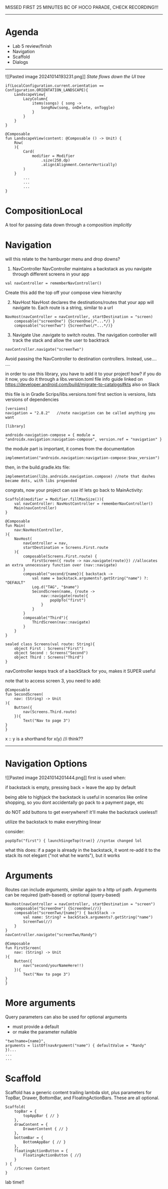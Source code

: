 MISSED FIRST 25 MINUTES BC OF HOCO PARADE, CHECK RECORDING!!!

-----------------------

# Agenda
* Lab 5 review/finish
* Navigation
* Scaffold
* Dialogs
----------
![[Pasted image 20241014193231.png]]
*State flows down the UI tree*


```
if(LocalConfiguration.current.orientation == Configuration.ORIENTATION_LANDSCAPE){
	LandscapeView{
		LazyColumn{
			items(songs) { song ->
				SongRow(song, onDelete, onToggle)
			}
		}
	}
}
```

```
@Composable
fun LandscapeView(content: @Composable () -> Unit) {
	Row(
	){
		Card(
			modifier = Modifier
				.size(250.dp)
				.align(Alignment.CenterVertically)
		)
	}
		...
		...
		...
}
```

# CompositionLocal
A tool for passing data down through a composition *implicitly*

# Navigation
will this relate to the hamburger menu and drop downs?

1. NavController
NavController maintains a backstack as you navigate through different screens in your app
```
val navController = rememberNavController()
```

Create this add the top off your compose view hierarchy

2. NavHost
NavHost declares the destinations/routes that your app will navigate to. Each route is a string, similar to a url

```
NavHost(navController = navController, startDestination = "screen)
	composable("screenOne") {ScreenOne(/*...*/) }
	composable("screenTwo") {ScreenTwo(/*...*/)}
```

3. Navigate
Use .navigate to switch routes. The navigation controller will track the stack and allow the user to backtrack
```
navController.navigate("screenTwo")
```
Avoid passing the NavController to destination controllers. Instead, use....
....

in order to use this library, you have to add it to your project!
how?
if you do it now, you do it through a libs.version.toml file
	info guide linked on https://developer.android.com/build/migrate-to-catalogs#kts
	also on Slack

this file is in Gradle Scrips/libs.versions.toml
first section is versions, lists versions of dependencies
```
[versions]
navigation = "2.8.2"   //note navigation can be called anything you want

[library]

androidx-navigation-compose = { module = "androidx.navigation:navigation-compose", version.ref = "navigation" }
```

the module part is important, it comes from the documentation
```
implementation("androidx.navigation:navigation-compose:$nav_version")
```

then, in the build.gradle.kts file:
```
implementation(libs.androidx.navigation.compose) //note that dashes became dots, with libs prepended
```

congrats, now your project can use it! lets go back to MainActivity:
```
Scaffold(modifier = Modifier.fillMaxSize()){
	val navController: NavHostController = rememberNavController()
	Main(navController)
}

@Composable
fun Main(
	nav:NavHostController,
){
	NavHost(
		navController = nav,
		startDestination = Screens.First.route
	){
		composable(Screens.First.route) {
			FirstScreen({ route -> nav.navigate(route)}) //allocates an extra unnecessary function over (nav::navigate)
		}
		composable("second/{name}){ backstack ->
			val name = backstack.arguments?.getString("name") ?: "DEFAULT"
			Log.d("TAG", "$name")
			SecondScreen(name, {route ->
				nav::navigate(route){
					popUpTo("first")
				}
			}
		}
		composable("Third"){
			ThirdScreen(nav::navigate)
		}
	}
}

sealed class Screens(val route: String){
	object First : Screens("First")
	object Second : Screens("Second")
	object Third : Screens("Third")
}
```

navController keeps track of a backStack for you, makes it SUPER useful

note that to access screen 3, you need to add:
```
@Composable
fun SecondScreen(
	nav: (String) -> Unit
){
	Button({
		nav(Screens.Third.route)
	}){
		Text("Nav to page 3")
}
}
```

x :: y is a shorthand for x(y) //i think?? 

---------

# Navigation Options
![[Pasted image 20241014201444.png]]
first is used when:


if backstack is empty, pressing back = leave the app by default

being able to highjack the backstack is useful in scenarios like online shopping, so you dont accidentally go pack to a payment page, etc

do NOT add buttons to get everywhere!!
	it'll make the backstack useless!!

utilize the backstack to make everything linear

consider:
```
popUpTo("first") { launchSingeTop(true)} //syntax changed lol
```

what this does: if a page is already in the backstack, it wont re-add it to the stack
its not elegant ("not what he wants"), but it works

# Arguments
Routes can include *arguments*, similar again to a http url path. Arguments can be required (path-based) or optional (query-based)
```
NavHost(navController = navController, startDestination = "screen")
	composable("ScreenOne") {ScreenOne(//)}
	composable("screenTwo/{name}") { backStack ->
		val name: String? = backStack.arguments?.getString("name")
		ScreenTwo(//)
	}
}
navController.navigate("screenTwo/Randy")
```


```
@Composable
fun FirstScreen(
	nav: (String) -> Unit
){
	Button({
		nav("second/yourNameHere!!)
	}){
		Text("Nav to page 3")
}
}
```

# More arguments
Query parameters can also be used for optional arguments
- must provide a default
- or make the parameter nullable
```
"two?name={name}",
arguments = listOf(navArgument("name") { defaultValue = "Randy"
})...
...
...
```


# Scaffold
Scaffold has a generic content trailing lambda slot, plus parameters for TopBar, Drawer, BottomBar, and FloatingActionBars. These are all optional.
```
Scaffold(
	topBar = {
		topAppBar { // }
	},
	drawContent = {
		DrawerContent { // }
	},
	bottomBar = {
		BottomAppBar { // }
	},
	floatingActionButton = {
		FloatingActionButton { //}
	}
) {
	//Screen Content
}
```

lab time!!
